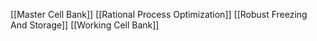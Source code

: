 [[Master Cell Bank]]
[[Rational Process Optimization]]
[[Robust Freezing And Storage]]
[[Working Cell Bank]]
